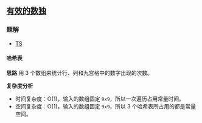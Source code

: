 ## [有效的数独](https://leetcode.cn/problems/valid-sudoku/)
### 题解
+ [TS](../../ts/128/36.ts)

#### 哈希表
**思路**
用 3 个数组来统计行、列和九宫格中的数字出现的次数。  

**复杂度分析**
+ 时间复杂度：O(1)，输入的数组固定 `9x9`，所以一次遍历占用常量时间。
+ 空间复杂度：O(1)，输入的数组固定 `9x9`，所以 3 个哈希表所占用的都是常量空间。